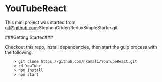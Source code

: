 # YouTubeReact

This mini project was started from git@github.com:StephenGrider/ReduxSimpleStarter.git

###Getting Started###

Checkout this repo, install dependencies, then start the gulp process with the following:

```
	> git clone https://github.com/nkamali/YouTubeReact.git
	> cd YouTube
	> npm install
	> npm start
```
